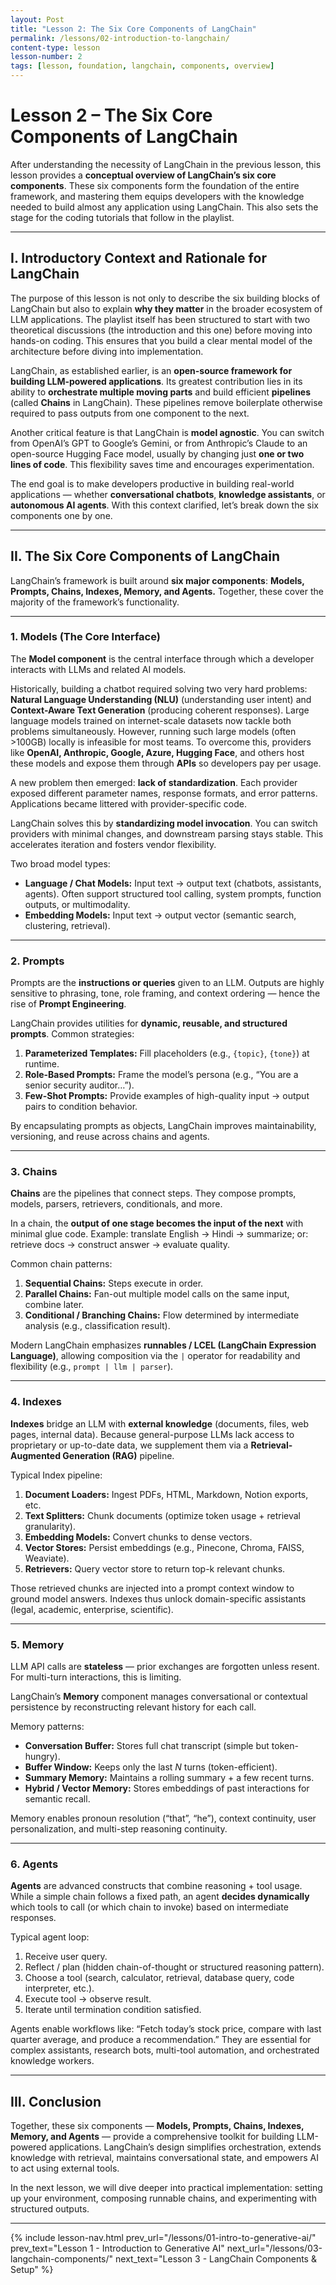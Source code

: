 ```yaml
---
layout: Post
title: "Lesson 2: The Six Core Components of LangChain"
permalink: /lessons/02-introduction-to-langchain/
content-type: lesson
lesson-number: 2
tags: [lesson, foundation, langchain, components, overview]
---
```


# Lesson 2 – The Six Core Components of LangChain

After understanding the necessity of LangChain in the previous lesson, this lesson provides a **conceptual overview of LangChain’s six core components**. These six components form the foundation of the entire framework, and mastering them equips developers with the knowledge needed to build almost any application using LangChain. This also sets the stage for the coding tutorials that follow in the playlist.

---

## I. Introductory Context and Rationale for LangChain

The purpose of this lesson is not only to describe the six building blocks of LangChain but also to explain **why they matter** in the broader ecosystem of LLM applications. The playlist itself has been structured to start with two theoretical discussions (the introduction and this one) before moving into hands-on coding. This ensures that you build a clear mental model of the architecture before diving into implementation.

LangChain, as established earlier, is an **open-source framework for building LLM-powered applications**. Its greatest contribution lies in its ability to **orchestrate multiple moving parts** and build efficient **pipelines** (called **Chains** in LangChain). These pipelines remove boilerplate otherwise required to pass outputs from one component to the next.

Another critical feature is that LangChain is **model agnostic**. You can switch from OpenAI’s GPT to Google’s Gemini, or from Anthropic’s Claude to an open-source Hugging Face model, usually by changing just **one or two lines of code**. This flexibility saves time and encourages experimentation.

The end goal is to make developers productive in building real-world applications — whether **conversational chatbots**, **knowledge assistants**, or **autonomous AI agents**. With this context clarified, let’s break down the six components one by one.

---

## II. The Six Core Components of LangChain

LangChain’s framework is built around **six major components**: **Models, Prompts, Chains, Indexes, Memory, and Agents.** Together, these cover the majority of the framework’s functionality.

---

### 1. Models (The Core Interface)

The **Model component** is the central interface through which a developer interacts with LLMs and related AI models.

Historically, building a chatbot required solving two very hard problems: **Natural Language Understanding (NLU)** (understanding user intent) and **Context-Aware Text Generation** (producing coherent responses). Large language models trained on internet-scale datasets now tackle both problems simultaneously. However, running such large models (often >100GB) locally is infeasible for most teams. To overcome this, providers like **OpenAI, Anthropic, Google, Azure, Hugging Face**, and others host these models and expose them through **APIs** so developers pay per usage.

A new problem then emerged: **lack of standardization**. Each provider exposed different parameter names, response formats, and error patterns. Applications became littered with provider-specific code.

LangChain solves this by **standardizing model invocation**. You can switch providers with minimal changes, and downstream parsing stays stable. This accelerates iteration and fosters vendor flexibility.

Two broad model types:

- **Language / Chat Models:** Input text → output text (chatbots, assistants, agents). Often support structured tool calling, system prompts, function outputs, or multimodality.
- **Embedding Models:** Input text → output vector (semantic search, clustering, retrieval).

---

### 2. Prompts

Prompts are the **instructions or queries** given to an LLM. Outputs are highly sensitive to phrasing, tone, role framing, and context ordering — hence the rise of **Prompt Engineering**.

LangChain provides utilities for **dynamic, reusable, and structured prompts**. Common strategies:

1. **Parameterized Templates:** Fill placeholders (e.g., `{topic}`, `{tone}`) at runtime.
2. **Role-Based Prompts:** Frame the model’s persona (e.g., “You are a senior security auditor…”).
3. **Few-Shot Prompts:** Provide examples of high-quality input → output pairs to condition behavior.

By encapsulating prompts as objects, LangChain improves maintainability, versioning, and reuse across chains and agents.

---

### 3. Chains

**Chains** are the pipelines that connect steps. They compose prompts, models, parsers, retrievers, conditionals, and more.

In a chain, the **output of one stage becomes the input of the next** with minimal glue code. Example: translate English → Hindi → summarize; or: retrieve docs → construct answer → evaluate quality.

Common chain patterns:

1. **Sequential Chains:** Steps execute in order.
2. **Parallel Chains:** Fan-out multiple model calls on the same input, combine later.
3. **Conditional / Branching Chains:** Flow determined by intermediate analysis (e.g., classification result).

Modern LangChain emphasizes **runnables / LCEL (LangChain Expression Language)**, allowing composition via the `|` operator for readability and flexibility (e.g., `prompt | llm | parser`).

---

### 4. Indexes

**Indexes** bridge an LLM with **external knowledge** (documents, files, web pages, internal data). Because general-purpose LLMs lack access to proprietary or up-to-date data, we supplement them via a **Retrieval-Augmented Generation (RAG)** pipeline.

Typical Index pipeline:

1. **Document Loaders:** Ingest PDFs, HTML, Markdown, Notion exports, etc.
2. **Text Splitters:** Chunk documents (optimize token usage + retrieval granularity).
3. **Embedding Models:** Convert chunks to dense vectors.
4. **Vector Stores:** Persist embeddings (e.g., Pinecone, Chroma, FAISS, Weaviate).
5. **Retrievers:** Query vector store to return top-k relevant chunks.

Those retrieved chunks are injected into a prompt context window to ground model answers. Indexes thus unlock domain-specific assistants (legal, academic, enterprise, scientific).

---

### 5. Memory

LLM API calls are **stateless** — prior exchanges are forgotten unless resent. For multi-turn interactions, this is limiting.

LangChain’s **Memory** component manages conversational or contextual persistence by reconstructing relevant history for each call.

Memory patterns:

- **Conversation Buffer:** Stores full chat transcript (simple but token-hungry).
- **Buffer Window:** Keeps only the last _N_ turns (token-efficient).
- **Summary Memory:** Maintains a rolling summary + a few recent turns.
- **Hybrid / Vector Memory:** Stores embeddings of past interactions for semantic recall.

Memory enables pronoun resolution (“that”, “he”), context continuity, user personalization, and multi-step reasoning continuity.

---

### 6. Agents

**Agents** are advanced constructs that combine reasoning + tool usage. While a simple chain follows a fixed path, an agent **decides dynamically** which tools to call (or which chain to invoke) based on intermediate responses.

Typical agent loop:

1. Receive user query.
2. Reflect / plan (hidden chain-of-thought or structured reasoning pattern).
3. Choose a tool (search, calculator, retrieval, database query, code interpreter, etc.).
4. Execute tool → observe result.
5. Iterate until termination condition satisfied.

Agents enable workflows like: “Fetch today’s stock price, compare with last quarter average, and produce a recommendation.” They are essential for complex assistants, research bots, multi-tool automation, and orchestrated knowledge workers.

---

## III. Conclusion

Together, these six components — **Models, Prompts, Chains, Indexes, Memory, and Agents** — provide a comprehensive toolkit for building LLM-powered applications. LangChain’s design simplifies orchestration, extends knowledge with retrieval, maintains conversational state, and empowers AI to act using external tools.

In the next lesson, we will dive deeper into practical implementation: setting up your environment, composing runnable chains, and experimenting with structured outputs.

---

{% include lesson-nav.html prev_url="/lessons/01-intro-to-generative-ai/" prev_text="Lesson 1 - Introduction to Generative AI" next_url="/lessons/03-langchain-components/" next_text="Lesson 3 - LangChain Components & Setup" %}

